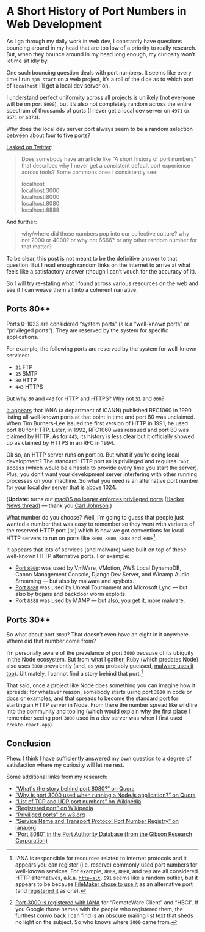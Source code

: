 # A Short History of Port Numbers in Web Development

As I go through my daily work in web dev, I constantly have questions bouncing around in my head that are too low of a priority to really research. But, when they bounce around in my head long enough, my curiosity won’t let me sit idly by.

One such bouncing question deals with port numbers. It seems like every time I run  `npm start` on a web project, it’s a roll of the dice as to which port of `localhost` I’ll get a local dev server on.

I understand perfect uniformity across all projects is unlikely (not everyone will be on port `8000`), but it’s also not completely random across the entire spectrum of thousands of ports (I never get a local dev server on `4971` or `9571` or `6373`).

Why does the local dev server port always seem to be a random selection between about four to five ports?

[I asked on Twitter](https://twitter.com/jimniels/status/1598436595421663237):

> Does somebody have an article like "A short history of port numbers" that describes why I never get a consistent default port experience across tools? Some commons ones I consistently see:
>
> localhost  
> localhost:3000  
> localhost:8000  
> localhost:8080  
> localhost:8888

And further:

> why/where did those numbers pop into our collective culture? why not 2000 or 4000? or why not 6666? or any other random number for that matter?

To be clear, this post is not meant to be the definitive answer to that question. But I read enough random links on the internet to arrive at what feels like a satisfactory answer (though I can’t vouch for the accuracy of it).

So I will try re-stating what I found across various resources on the web and see if I can weave them all into a coherent narrative.

## Ports 80**

Ports 0-1023 are considered “system ports” (a.k.a “well-known ports” or “privileged ports”). They are reserved by the system for specific applications.

For example, the following ports are reserved by the system for well-known services:

- `21` FTP
- `25` SMTP
- `80` HTTP
- `443` HTTPS

But why `80` and `443` for HTTP and HTTPS? Why not `51` and `666`?

[It appears](https://www.howtogeek.com/233383/why-was-80-chosen-as-the-default-http-port-and-443-as-the-default-https-port/) that IANA (a department of ICANN) published RFC1060 in 1990 listing all well-known ports at that point in time and port 80 was unclaimed. When Tim Burners-Lee issued the first version of HTTP in 1991, he used port 80 for HTTP. Later, in 1992, RFC1060 was reissued and port 80 was claimed by HTTP. As for `443`, its history is less clear but it officially showed up as claimed by HTTPS in an RFC in 1994.

Ok so, an HTTP server runs on port `80`. But what if you’re doing local development? The standard HTTP port `80` is privileged and requires `root` access (which would be a hassle to provide every time you start the server). Plus, you don’t want your development server interfering with other running processes on your machine. So what you need is an alternative port number for your local dev server that is above 1024.

(**Update:** turns out [macOS no longer enforces privileged ports](https://developer.apple.com/forums/thread/674179) ([Hacker News thread](https://news.ycombinator.com/item?id=18302380)) — thank you [Carl Johnson](https://mastodon.social/@carlmjohnson/109740040734781379).)

What number do you choose? Well, I’m going to guess that people just wanted a number that was easy to remember so they went with variants of the reserved HTTP port (`80`) which is how we got conventions for local HTTP servers to run on ports like `8000`, `8080`, `8888` and `8008`[^1]. 

It appears that lots of services (and malware) were built on top of these well-known HTTP alternative ports. For example:

- [Port `8000`](https://www.speedguide.net/port.php?port=8000): was used by VmWare, VMotion, AWS Local DynamoDB, Canon Management Console, Django Dev Server, and Winamp Audio Streaming — but also by malware and spybots.
- [Port `8080`](https://www.speedguide.net/port.php?port=8080) was used by Unreal Tournament and Microsoft Lync — but also by trojans and backdoor worm exploits.
- [Port `8888`](https://www.speedguide.net/port.php?port=8888) was used by MAMP — but also, you get it, more malware.

## Ports 30**

So what about port `3000`? That doesn’t even have an eight in it anywhere. Where did that number come from?

I’m personally aware of the prevelance of port `3000` because of its ubiquity in the Node ecosystem. But from what I gather, Ruby (which predates Node) also uses `3000` prevalently (and, as you probably guessed, [malware uses it too](https://www.speedguide.net/port.php?port=3000)). Ultimately, I cannot find a story behind that port.[^2]

That said, once a project like Node does something you can imagine how it spreads: for whatever reason, somebody starts using port `3000` in code or docs or examples, and that spreads to become the standard port for starting an HTTP server in Node. From there the number spread like wildfire into the community and tooling (which would explain why the first place I remember seeing port `3000` used in a dev server was when I first used `create-react-app`).

## Conclusion

Phew. I think I have sufficiently answered my own question to a degree of satisfaction where my curiosity will let me rest.

Some additional links from my research:

- [“What's the story behind port 8080?” on Quora](https://www.quora.com/Whats-the-story-behind-port-8080)
- [“Why is port 3000 used when running a Node.js application?” on Quora](https://www.quora.com/Why-is-port-3000-used-when-running-a-Node-js-application)
- [“List of TCP and UDP port numbers” on Wikipedia](https://en.wikipedia.org/wiki/List_of_TCP_and_UDP_port_numbers)
- [“Registered port” on Wikipedia](https://en.wikipedia.org/wiki/Registered_port)
- [“Priviliged ports” on w3.org](https://www.w3.org/Daemon/User/Installation/PrivilegedPorts.html)
- [“Service Name and Transport Protocol Port Number Registry” on iana.org](https://www.iana.org/assignments/service-names-port-numbers/service-names-port-numbers.xhtml?page=109)
- [“Port 8080” in the Port Authority Database (from the Gibson Research Corporation)](https://www.grc.com/port_8080.htm)

[^1]: IANA is responsible for resources related to internet protocols and it appears you can register (i.e. reserve) commonly used port numbers for well-known services. For example, `8008`, `8080`, and `591` are all considered HTTP alternatives, a.k.a. [`http-alt`](https://www.iana.org/assignments/service-names-port-numbers/service-names-port-numbers.xhtml?search=http-alt). `591` seems like a random outlier, but it appears to be because [FileMaker chose to use it](https://www.speedguide.net/port.php?port=591) as an alternative port (and [registered it](https://community.claris.com/en/s/article/Specifying-a-port-number-for-Instant-Web-Publishing-1503692906237) as one).
[^2]: [Port 3000 is registered with IANA](https://www.iana.org/assignments/service-names-port-numbers/service-names-port-numbers.xhtml?search=3000) for “RemoteWare Client” and “HBCI”. If you Google those names with the people who registered them, the furthest convo back I can find is an obscure mailing list text that sheds no light on the subject. So who knows where `3000` came from.